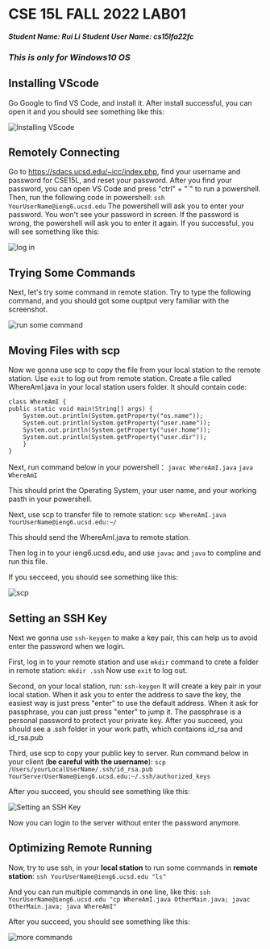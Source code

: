 # CSE 15L FALL 2022 LAB01

***Student Name: Rui Li***
***Student User Name: cs15lfa22fc***

### ***This is only for Windows10 OS***

## Installing VScode

Go Google to find VS Code, and install it. 
After install successful, you can open it and you should see something like this:

![Installing VScode](https://ruili4ucsd.github.io/cse15l-lab-reports/lab01/Installing_VScode.png) 

## Remotely Connecting

Go to https://sdacs.ucsd.edu/~icc/index.php, find your username and password for CSE15L, and reset your password. 
After you find your password, you can open VS Code and press "ctrl" + "\`" to run a powershell. 
Then, run the following code in powershell:
`ssh YourUserName@ieng6.ucsd.edu`
The powershell will ask you to enter your password. You won't see your password in screen.
If the password is wrong, the powershell will ask you to enter it again.
If you successful, you will see something like this:

![log in](https://ruili4ucsd.github.io/cse15l-lab-reports/lab01/log_in.png)

## Trying Some Commands

Next, let's try some command in remote station.
Try to type the following command, and you should got some ouptput very familiar with the screenshot.

![run some command](https://ruili4ucsd.github.io/cse15l-lab-reports/lab01/Run_Some_Command.png)

## Moving Files with scp

Now we gonna use scp to copy the file from your local station to the remote station. 
Use `exit` to log out from remote station.
Create a file called WhereAmI.java in your local station users folder. It should contain code:

    class WhereAmI {
    public static void main(String[] args) {
        System.out.println(System.getProperty("os.name"));
        System.out.println(System.getProperty("user.name"));
        System.out.println(System.getProperty("user.home"));
        System.out.println(System.getProperty("user.dir"));
        }
    }

Next, run command below in your powershell：
`javac WhereAmI.java`
`java WhereAmI`

This should print the Operating System, your user name, and your working pasth in your powershell. 

Next, use scp to transfer file to remote station:
`scp WhereAmI.java YourUserName@ieng6.ucsd.edu:~/`

This should send the WhereAmI.java to remote station.

Then log in to your ieng6.ucsd.edu, and use `javac` and `java` to compline and run this file. 

If you secceed, you should see something like this:

![scp](https://ruili4ucsd.github.io/cse15l-lab-reports/lab01/Scp.png)

## Setting an SSH Key

Next we gonna use `ssh-keygen` to make a key pair, this can help us to avoid enter the password when we login.

First, log in to your remote station and use `mkdir` command to crete a folder in remote station:
`mkdir .ssh`
Now use `exit` to log out.

Second, on your local station, run:
`ssh-keygen`
It will create a key pair in your local station. When it ask you to enter the address to save the key, the easiest way is just press "enter" to use the default address. 
When it ask for passphrase, you can just press "enter" to jump it. The passphrase is a personal password to protect your private key.
After you succeed, you should see a .ssh folder in your work path, which contaions id_rsa and id_rsa.pub

Third, use scp to copy your public key to server. Run command below in your client (**be careful with the username**):
`scp /Users/yourLocalUserName/.ssh/id_rsa.pub YourServerUserName@ieng6.ucsd.edu:~/.ssh/authorized_keys`

After you succeed, you should see something like this:

![Setting an SSH Key](https://ruili4ucsd.github.io/cse15l-lab-reports/lab01/SSH_Key.png)

Now you can login to the server without enter the password anymore.

## Optimizing Remote Running

Now, try to use ssh, in your **local station** to run some commands in **remote station**:
`ssh YourUserName@ieng6.ucsd.edu "ls"`

And you can run multiple commands in one line, like this:
`ssh YourUserName@ieng6.ucsd.edu "cp WhereAmI.java OtherMain.java; javac OtherMain.java; java WhereAmI"`

After you succeed, you should see something like this:

![more commands](https://ruili4ucsd.github.io/cse15l-lab-reports/lab01/Run_More_Commands.png)
